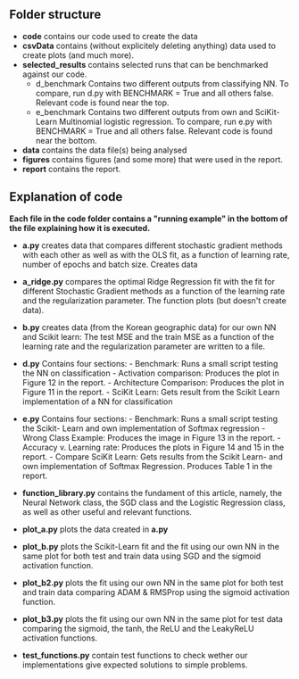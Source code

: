 ## Folder structure
- **code** contains our code used to create the data
- **csvData** contains (without explicitely deleting anything) data used to create plots (and much more).
- **selected_results** contains selected runs that can be benchmarked against our code.
  - d_benchmark Contains two different outputs from classifying NN. To compare, run d.py with BENCHMARK = True and all others false. Relevant code is found near the top.
  - e_benchmark Contains two different outputs from own and SciKit- Learn Multinomial logistic regression. To compare, run e.py with BENCHMARK = True and all others false. Relevant code is found near the bottom.
- **data** contains the data file(s) being analysed
- **figures** contains figures (and some more) that were used in the report.
- **report** contains the report.

## Explanation of code
__Each file in the code folder contains a "running example" in the bottom of the file explaining how it is executed.__

- **a.py** creates data that compares different stochastic gradient methods with each other as well as with the OLS fit, as a function of learning rate, number of epochs and batch size. Creates data
- **a_ridge.py** compares the optimal Ridge Regression fit with the fit for different Stochastic Gradient methods as a function of the learning rate and the regularization parameter. The function plots (but doesn't create data).
- **b.py** creates data (from the Korean geographic data) for our own NN and Scikit learn: The test MSE and the train MSE as a function of the learning rate and the regularization parameter are written to a file. 
- **d.py**  Contains four sections: 
            - Benchmark: Runs a small script testing the NN on classification
            - Activation comparison: Produces the plot in Figure 12 in the report.
            - Architecture Comparison: Produces the plot in Figure 11 in the report.
            - SciKit Learn: Gets result from the Scikit Learn implementation of a NN for classification
- **e.py**  Contains four sections: 
            - Benchmark: Runs a small script testing the Scikit- Learn and own implementation of Softmax regression
            - Wrong Class Example: Produces the image in Figure 13 in the report.
            - Accuracy v. Learning rate: Produces the plots in Figure 14 and 15 in the report.
            - Compare SciKit Learn: Gets results from the Scikit Learn- and own implementation of Softmax Regression. Produces Table 1 in the report.

- **function_library.py** contains the fundament of this article, namely, the Neural Network class, the SGD class and the Logistic Regression class, as well as  other useful and relevant functions.
- **plot_a.py** plots the data created in **a.py**
- **plot_b.py** plots the Scikit-Learn fit and the fit using our own NN in the same plot for both test and train data using SGD and the sigmoid activation function.
- **plot_b2.py** plots the fit using our own NN in the same plot for both test and train data comparing ADAM & RMSProp using the sigmoid activation function.
- **plot_b3.py** plots the fit using our own NN in the same plot for test data comparing the sigmoid, the tanh, the ReLU and the LeakyReLU activation functions. 
- **test_functions.py** contain test functions to check wether our implementations give expected solutions to simple problems.
